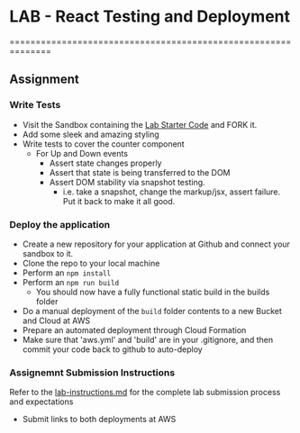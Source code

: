# LAB - React Testing and Deployment
==============================================================

## Assignment

### Write Tests
* Visit the Sandbox containing the [Lab Starter Code](https://codesandbox.io/s/2471rk2wzr) and FORK it.
* Add some sleek and amazing styling
* Write tests to cover the counter component
  * For Up and Down events
    * Assert state changes properly
    * Assert that state is being transferred to the DOM
    * Assert DOM stability via snapshot testing.
      * i.e. take a snapshot, change the markup/jsx, assert failure.  Put it back to make it all good.

### Deploy the application
* Create a new repository for your application at Github and connect your sandbox to it.
* Clone the repo to your local machine
* Perform an `npm install`
* Perform an `npm run build`
  * You should now have a fully functional static build in the builds folder
* Do a manual deployment of the `build` folder contents to a new Bucket and Cloud at AWS
* Prepare an automated deployment through Cloud Formation
* Make sure that 'aws.yml' and 'build' are in your .gitignore, and then commit your code back to github to auto-deploy

### Assignemnt Submission Instructions
Refer to the [lab-instructions.md](../../../reference/submission-instructions/labs) for the complete lab submission process and expectations
* Submit links to both deployments at AWS
